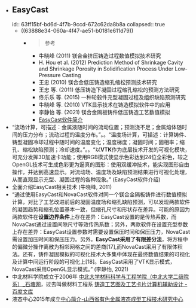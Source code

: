 - ## EasyCast
  id:: 63ff15bf-bd6d-4f7b-9ccd-672c62da8b8a
  collapsed:: true
	- ((63888e34-060a-4f47-ae51-b0181e611d79))
		- >参考
			- 牛晓峰 (2011) 镁合金挤压铸造过程数值模拟技术研究
			- H. Hou et al. (2012) Prediction Method of Shrinkage Cavity and Shrinkage Porosity in Solidification Process Under Low-Pressure Casting
			- 王忠 (2010) 镁合金低压铸造缩孔缩松预测技术研究
			- 王忠 等. (2011) 低压铸造下凝固过程缩孔缩松的预测方法研究
			- 佟乐乐 等. (2015) 一种轮毂件充型凝固过程及组织缺陷预测研究
			- 牛晓峰 等. (2010) VTK显示技术在铸造模拟软件中的应用
			- 李静怡 等. (2021) 镁合金隔板铸件低压铸造工艺数值模拟
			- [EasyCast软件简介](https://max.book118.com/html/2017/0625/118011717.shtm)
- “流场计算，可描述：金属液随时间的流动位置；预测浇不足；金属熔体随时间的压力分布；流动过程的温度分布。”。。“温度场计算，可描述：计算铸件、铸型凝固冷却过程中随时间的温度变化；温度梯度；凝固时间；固相率；缩孔、缩松缺陷预测；冷却速度。”。。“以**VTK**作为底层技术开发的可视化模块，可充分发挥3D加速卡功能；使用RGB模式使显示色彩达到24位全彩色，较之OpenGL技术可生成色彩更为逼真的图形：使用双缓冲技术，能实现图形自由操作，并达到高速显示。对流动场、温度场及缺陷预测结果进行可视化处理，从而直观显示充型、凝固过程的各种现象。” (EasyCast软件介绍)
- 全面介绍EasyCast相关技术 (牛晓峰, 2011)
- “通过使用EasyCast和NovaCast软件对同一个镁合金隔板铸件进行数值模拟计算，对比了工艺改进前后的凝固温度场和缩孔缺陷预测，可以发现两款软件的凝固趋势和缩孔位置基本一致，但缩孔尺寸和形状存在差异。可能的原因为两款软件在**设置边界条件**上存在差异：EasyCast设置的是传热系数，而NovaCast通过设置间隙尺寸等效传热系数；另外，两款软件在设置充型参数上存在差异：EasyCast设置参数时需要设置保压时间和保压压力，NovaCast需设置加压时间和保压压力。另外，**EasyCast采用了有限差分法**，将方程中的偏微分操作离散为相邻网格之间的差商[17],而NovaCast采用了有限体积法。还有，铸件凝固模拟的可视化技术大多集中体现在最终数值结果的可视化及计算中间运行阶段的可视化上[18]。EasyCast采用了VTK显示模式，NovaCast采用OpenGL显示模式。” (李静怡, 2021)
- 中北材料学院成立于2006年 [中北大学材料科学与工程学院（中北大学二级院系）_石塘网](https://www.530311.com/baike/show-57004.html)，过去叫做材料工程系 [铸造工艺图及工艺卡片计算机辅助设计 - 百度文库](https://wenku.baidu.com/view/57c0aa2d453610661ed9f4e3.html?_wkts_=1681118208184&bdQuery=%E5%8D%8E%E5%8C%97%E5%B7%A5%E5%AD%A6%E9%99%A2%E9%93%B8%E9%80%A0%E5%B7%A5%E7%A8%8B%E7%A0%94%E7%A9%B6%E4%B8%AD%E5%BF%83)
- 液态中心2015年成立[中心简介-山西省有色金属液态成型工程技术研究中心](https://ytcx.nuc.edu.cn/zxjj.htm)